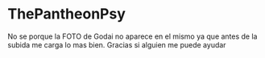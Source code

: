# ThePantheonPsy

No se porque la FOTO de Godai no aparece en el mismo ya que antes de la subida me carga lo mas bien. Gracias si alguien me puede ayudar
